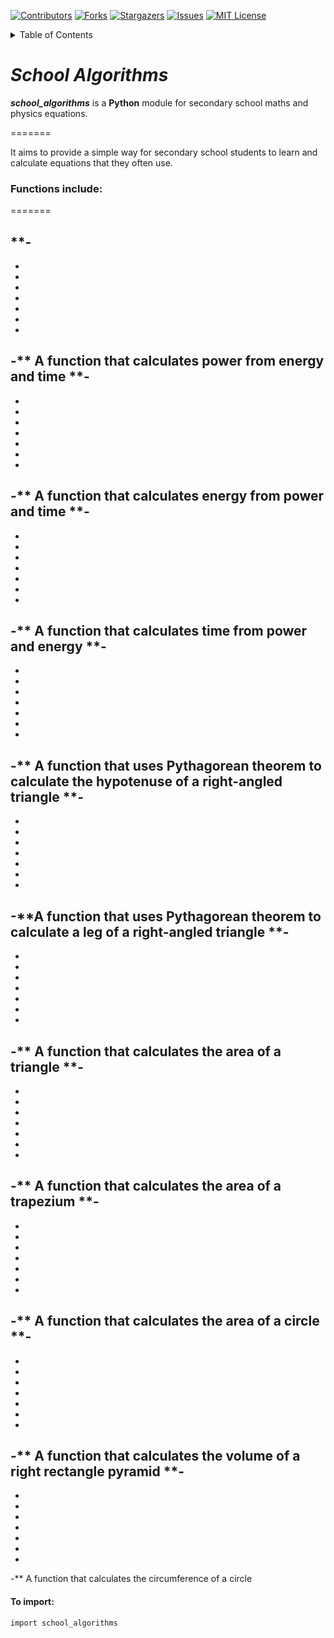 [![Contributors][contributors-shield]][contributors-url]
[![Forks][forks-shield]][forks-url]
[![Stargazers][stars-shield]][stars-url]
[![Issues][issues-shield]][issues-url]
[![MIT License][license-shield]][license-url]


<details>
  <summary>Table of Contents</summary>
  <ol>
    <li>
      <a>About The Project</a>
    </li>
    <li>
      <a>Algorithms</a>
    </li>
     <li>
<<<<<<< HEAD
      <a=>How to Import</a>
=======
      <a>How to Import</a>
>>>>>>> 28d10fa939cebc2a179b2fa7db3259295a76e870
    </li>
  </ol>
</details>

# ***School Algorithms***
**_school_algorithms_** is a **Python** module for secondary school maths and physics equations.

=======

It aims to provide a simple way for secondary school students
to learn and calculate equations that they often use.

### Functions include:

=======

**-
-
-
-
- 
-
-
-
-
-** A function that calculates power from energy and time
**-
-
-
-
- 
-
-
-
-
-** A function that calculates energy from power and time
**-
-
-
-
- 
-
-
-
-
-** A function that calculates time from power and energy
**-
-
-
-
- 
-
-
-
-
-** A function that uses Pythagorean theorem to calculate the hypotenuse of a right-angled triangle
**-
-
-
-
- 
-
-
-
-
-**A function that uses Pythagorean theorem to calculate a leg of a right-angled triangle
**-
-
-
-
- 
-
-
-
-
-** A function that calculates the area of a triangle
**-
-
-
-
- 
-
-
-
-
-** A function that calculates the area of a trapezium
**-
-
-
-
- 
-
-
-
-
-** A function that calculates the area of a circle
**-
-
-
-
- 
-
-
-
-
-** A function that calculates the volume of a right rectangle pyramid
**-
-
-
-
- 
-
-
-
-
-** A function that calculates the circumference of a circle

#### **To import**:
```
import school_algorithms
```





[contributors-shield]: https://img.shields.io/github/contributors/Sammygarch/school_algorithms.svg?style=for-the-badge
[contributors-url]: https://github.com/Sammygarch/school_algorithms/graphs/contributors
[forks-shield]: https://img.shields.io/github/forks/Sammygarch/school_algorithms.svg?style=for-the-badge
[forks-url]: https://github.com/Sammygarch/school_algorithms/network/members
[stars-shield]: https://img.shields.io/github/stars/Sammygarch/school_algorithms.svg?style=for-the-badge
[stars-url]: https://github.com/Sammygarch/school_algorithms/stargazers
[issues-shield]: https://img.shields.io/github/issues/Sammygarch/school_algorithms.svg?style=for-the-badge
[issues-url]: https://github.com/Sammygarch/school_algorithms/issues
[license-shield]: https://img.shields.io/github/license/Sammygarch/school_algorithms.svg?style=for-the-badge
[license-url]: https://github.com/Sammygarch/school_algorithms/blob/master/LICENSE.txt
